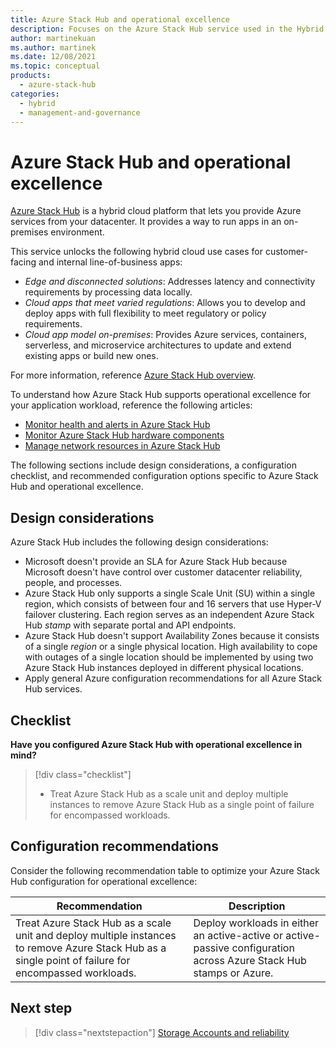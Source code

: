 ```yaml
---
title: Azure Stack Hub and operational excellence
description: Focuses on the Azure Stack Hub service used in the Hybrid solution to provide best-practice, configuration recommendations, and design considerations related to operational excellence.
author: martinekuan
ms.author: martinek
ms.date: 12/08/2021
ms.topic: conceptual
products:
  - azure-stack-hub
categories:
  - hybrid
  - management-and-governance
---
```


# Azure Stack Hub and operational excellence

[Azure Stack Hub](/azure-stack/operator/?view=azs-2102&preserve-view=true) is a hybrid cloud platform that lets you provide Azure services from your datacenter. It provides a way to run apps in an on-premises environment.

This service unlocks the following hybrid cloud use cases for customer-facing and internal line-of-business apps:

- *Edge and disconnected solutions*: Addresses latency and connectivity requirements by processing data locally.
- *Cloud apps that meet varied regulations*: Allows you to develop and deploy apps with full flexibility to meet regulatory or policy requirements.
- *Cloud app model on-premises*: Provides Azure services, containers, serverless, and microservice architectures to update and extend existing apps or build new ones.

For more information, reference [Azure Stack Hub overview](/azure-stack/operator/azure-stack-overview?view=azs-2102&preserve-view=true).

To understand how Azure Stack Hub supports operational excellence for your application workload, reference the following articles:

- [Monitor health and alerts in Azure Stack Hub](/azure-stack/operator/azure-stack-monitor-health?view=azs-2102&preserve-view=true)
- [Monitor Azure Stack Hub hardware components](/azure-stack/operator/azure-stack-hardware-monitoring?view=azs-2102&preserve-view=true)
- [Manage network resources in Azure Stack Hub](/azure-stack/operator/azure-stack-viewing-public-ip-address-consumption?view=azs-2102&preserve-view=true)

The following sections include design considerations, a configuration checklist, and recommended configuration options specific to Azure Stack Hub and operational excellence.

## Design considerations

Azure Stack Hub includes the following design considerations:

- Microsoft doesn't provide an SLA for Azure Stack Hub because Microsoft doesn't have control over customer datacenter reliability, people, and processes.
- Azure Stack Hub only supports a single Scale Unit (SU) within a single region, which consists of between four and 16 servers that use Hyper-V failover clustering. Each region serves as an independent Azure Stack Hub *stamp* with separate portal and API endpoints.
- Azure Stack Hub doesn't support Availability Zones because it consists of a single *region* or a single physical location. High availability to cope with outages of a single location should be implemented by using two Azure Stack Hub instances deployed in different physical locations.
- Apply general Azure configuration recommendations for all Azure Stack Hub services.

## Checklist

**Have you configured Azure Stack Hub with operational excellence in mind?**

> [!div class="checklist"]
> - Treat Azure Stack Hub as a scale unit and deploy multiple instances to remove Azure Stack Hub as a single point of failure for encompassed workloads.

## Configuration recommendations

Consider the following recommendation table to optimize your Azure Stack Hub configuration for operational excellence:

|Recommendation|Description|
|--------------|-----------|
|Treat Azure Stack Hub as a scale unit and deploy multiple instances to remove Azure Stack Hub as a single point of failure for encompassed workloads.|Deploy workloads in either an active-active or active-passive configuration across Azure Stack Hub stamps or Azure.|

## Next step

> [!div class="nextstepaction"]
> [Storage Accounts and reliability](../storage-accounts/reliability.md)
